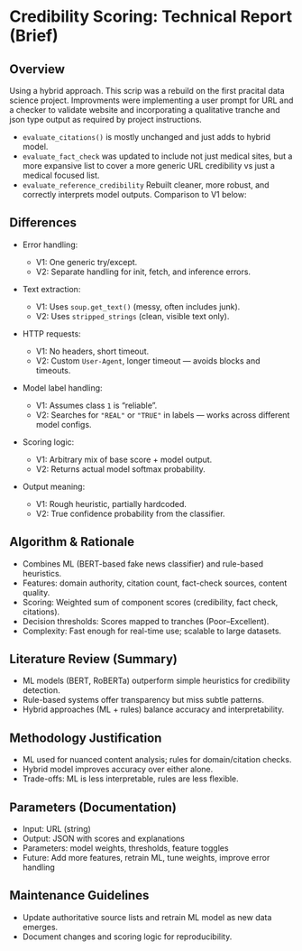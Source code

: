 # Credibility Scoring: Technical Report (Brief)

## Overview
Using a hybrid approach. This scrip was a rebuild on the first pracital data science project. Improvments were implementing a user prompt for URL and a checker to validate website and incorporating a qualitative tranche and json type output as required by project instructions. 
* `evaluate_citations()` is mostly unchanged and just adds to hybrid model.   
* `evaluate_fact_check` was updated to include not just medical sites, but a more expansive list to cover a more generic URL credibility vs just a medical focused list.
* `evaluate_reference_credibility` Rebuilt cleaner, more robust, and correctly interprets model outputs. Comparison to V1 below:

## Differences

- Error handling:  
  - V1: One generic try/except.  
  - V2: Separate handling for init, fetch, and inference errors.

- Text extraction:  
  - V1: Uses `soup.get_text()` (messy, often includes junk).  
  - V2: Uses `stripped_strings` (clean, visible text only).

- HTTP requests:  
  - V1: No headers, short timeout.  
  - V2: Custom `User-Agent`, longer timeout — avoids blocks and timeouts.

- Model label handling:  
  - V1: Assumes class `1` is “reliable”.  
  - V2: Searches for `"REAL"` or `"TRUE"` in labels — works across different model configs.

- Scoring logic:  
  - V1: Arbitrary mix of base score + model output.  
  - V2: Returns actual model softmax probability.

- Output meaning:  
  - V1: Rough heuristic, partially hardcoded.  
  - V2: True confidence probability from the classifier.


## Algorithm & Rationale
- Combines ML (BERT-based fake news classifier) and rule-based heuristics.
- Features: domain authority, citation count, fact-check sources, content quality.
- Scoring: Weighted sum of component scores (credibility, fact check, citations).
- Decision thresholds: Scores mapped to tranches (Poor–Excellent).
- Complexity: Fast enough for real-time use; scalable to large datasets.

## Literature Review (Summary)
- ML models (BERT, RoBERTa) outperform simple heuristics for credibility detection.
- Rule-based systems offer transparency but miss subtle patterns.
- Hybrid approaches (ML + rules) balance accuracy and interpretability.

## Methodology Justification
- ML used for nuanced content analysis; rules for domain/citation checks.
- Hybrid model improves accuracy over either alone.
- Trade-offs: ML is less interpretable, rules are less flexible.

## Parameters (Documentation)
- Input: URL (string)
- Output: JSON with scores and explanations
- Parameters: model weights, thresholds, feature toggles
- Future: Add more features, retrain ML, tune weights, improve error handling

## Maintenance Guidelines
- Update authoritative source lists and retrain ML model as new data emerges.
- Document changes and scoring logic for reproducibility.
